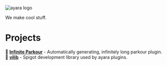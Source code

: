 ![ayara logo](https://github.com/ayaradev/.github/blob/master/images/ayara_dark_purple.png)

We make cool stuff.

# Projects
🧭 **[Infinite Parkour](https://github.com/ayaradev/IP)** - Automatically generating, infinitely long parkour plugin.
📔 **[vilib](https://github.com/ayaradev/vilib)** - Spigot development library used by ayara plugins.
